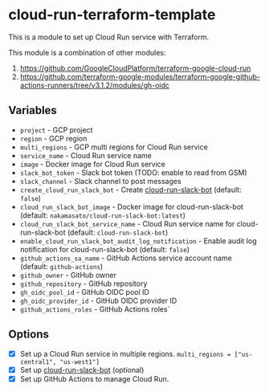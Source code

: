 # cloud-run-terraform-template

This is a module to set up Cloud Run service with Terraform.

This module is a combination of other modules:

1. https://github.com/GoogleCloudPlatform/terraform-google-cloud-run
1. https://github.com/terraform-google-modules/terraform-google-github-actions-runners/tree/v3.1.2/modules/gh-oidc


## Variables

- `project` - GCP project
- `region` - GCP region
- `multi_regions` - GCP multi regions for Cloud Run service
- `service_name` - Cloud Run service name
- `image` - Docker image for Cloud Run service
- `slack_bot_token` - Slack bot token (TODO: enable to read from GSM)
- `slack_channel` - Slack channel to post messages
- `create_cloud_run_slack_bot` - Create [cloud-run-slack-bot](github.com/nakamasato/cloud-run-slack-bot) (default: `false`)
- `cloud_run_slack_bot_image` - Docker image for cloud-run-slack-bot (default: `nakamasato/cloud-run-slack-bot:latest`)
- `cloud_run_slack_bot_service_name` - Cloud Run service name for cloud-run-slack-bot (default: `cloud-run-slack-bot`)
- `enable_cloud_run_slack_bot_audit_log_notification` - Enable audit log notification for cloud-run-slack-bot (default: `false`)
- `github_actions_sa_name` - GitHub Actions service account name (default: `github-actions`)
- `github_owner` - GitHub owner
- `github_repository` - GitHub repository
- `gh_oidc_pool_id` - GitHub OIDC pool ID
- `gh_oidc_provider_id` - GitHub OIDC provider ID
- `github_actions_roles` - GitHub Actions roles`

## Options

- [x] Set up a Cloud Run service in multiple regions. `multi_regions = ["us-central1", "us-west1"]`
- [x] Set up [cloud-run-slack-bot](https://github.com/nakamasato/cloud-run-slack-bot) (optional)
- [x] Set up GitHub Actions to manage Cloud Run.
